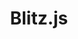 ---
git: https://github.com/blitz-js/blitz
logohandle: blitzjs
sort: blitzjs
title: Blitz.js
website: https://blitzjs.com/
---